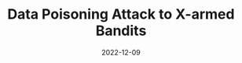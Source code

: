 ---
title: "Data Poisoning Attack to X-armed Bandits"
collection: publications
category: 2022
date: 2022-12-09
permalink: /publication/Data Poisoning Attack to X-armed Bandits
excerpt: 'Zhi Luo, Youqi Li, <strong><u>Lixing Chen</u></strong>, Zichuan Xu, Pan Zhou'
venue: 'IEEE International Conference on Trust, Security and Privacy in Computing and Communications'
paperurl: 'https://ieeexplore.ieee.org/abstract/document/10063707'
---